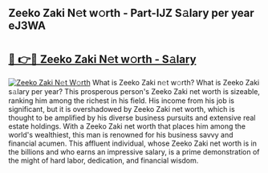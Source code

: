 ## Zeeko Zaki N𝚎t w𝚘rth - Part-IJZ S𝚊lary per year eJ3WA

# <h2><a href="http://gc1vwnh.nevu.top/?p=Zeeko+Zaki">🔗 👉🔴 Zeeko Zaki N𝚎t w𝚘rth - S𝚊lary</a></h2>

[![Zeeko Zaki N𝚎t W𝚘rth](https://i.imgur.com/Oavwk0R.jpeg)](http://gc1vwnh.nevu.top/?p=Zeeko+Zaki)
What is Zeeko Zaki n𝚎t w𝚘rth? What is Zeeko Zaki s𝚊lary per year?
This prosperous person's Zeeko Zaki net worth is sizeable, ranking him among the richest in his field. His income from his job is significant, but it is overshadowed by Zeeko Zaki net worth, which is thought to be amplified by his diverse business pursuits and extensive real estate holdings. With a Zeeko Zaki net worth that places him among the world's wealthiest, this man is renowned for his business savvy and financial acumen. This affluent individual, whose Zeeko Zaki net worth is in the billions and who earns an impressive salary, is a prime demonstration of the might of hard labor, dedication, and financial wisdom.
